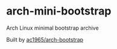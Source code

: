 # arch-mini-bootstrap
Arch Linux minimal bootstrap archive

Built by [ac1965/arch-bootstrap](https://github.com/ac1965/arch-bootstrap/)
